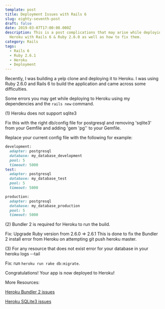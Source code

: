 ```yaml
---
template: post
title: Deployment Issues with Rails 6
slug: eighty-seventh-post
draft: false
date: 2019-03-07T17:00:00.000Z
description: This is a post complications that may arise while deploying to
  Heroku with Rails 6 & Ruby 2.6.0 as well as how to fix them.
category: Rails
tags:
  - Rails 6
  - Ruby 2.6.1
  - Heroku
  - Deployment
---
```


Recently, I was building a yelp clone and deploying it to Heroku. I was using Ruby 2.6.0 and Rails 6 to build the application and came across some difficulties. 

Some errors you may get while deploying to Heroku using my dependencies and the `rails new` command. 

(1) Heroku does not support sqlite3 

Fix this with the right db/config file for postgresql and removing 'sqlite3' from your Gemfile and adding 'gem 'pg'' to your Gemfile. 

Replace your current config file with the following for example: 

```ruby
development:
  adapter: postgresql
  database: my_database_development
  pool: 5
  timeout: 5000
test:
  adapter: postgresql
  database: my_database_test
  pool: 5
  timeout: 5000

production:
  adapter: postgresql
  database: my_database_production
  pool: 5
  timeout: 5000
```

(2) Bundler 2 is required for Heroku to run the build. 

Fix: Upgrade Ruby version from 2.6.0 => 2.6.1
 This is done to fix the Bundler 2 install error from Heroku on attempting git push heroku master. 

(3) For any resource that does not exist error for your database in your heroku logs --tail 

Fix: run `heroku run rake db:migrate`. 

Congratulations! Your app is now deployed to Heroku!

More Resources: 

<a href="https://devcenter.heroku.com/articles/bundler-version#app-not-using-the-currently-supported-bundler-version">Heroku Bundler 2 issues</a>

<a href="https://devcenter.heroku.com/articles/sqlite3">Heroku SQLite3 issues</a>